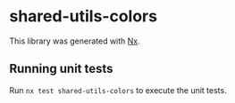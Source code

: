 # shared-utils-colors

This library was generated with [Nx](https://nx.dev).

## Running unit tests

Run `nx test shared-utils-colors` to execute the unit tests.
